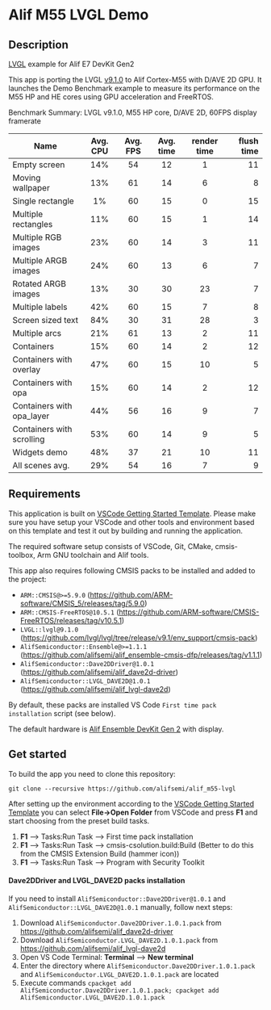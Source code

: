 # Alif M55 LVGL Demo

## Description
[LVGL](https://github.com/lvgl/lvgl) example for Alif E7 DevKit Gen2

This app is porting the LVGL [v9.1.0](https://github.com/lvgl/lvgl/releases/tag/v9.1.0) to Alif Cortex-M55 with D/AVE 2D GPU.
It launches the Demo Benchmark example to measure its performance on the M55 HP and HE cores using GPU acceleration and FreeRTOS.

Benchmark Summary: LVGL v9.1.0, M55 HP core, D/AVE 2D, 60FPS display framerate

| Name                      | Avg. CPU | Avg. FPS | Avg. time | render time | flush time |
| ------------------------- |:--------:|:--------:|:---------:|:-----------:| ----------:|
| Empty screen              | 14%      | 54       | 12        | 1           | 11         |
| Moving wallpaper          | 13%      | 61       | 14        | 6           | 8          |
| Single rectangle          | 1%       | 60       | 15        | 0           | 15         |
| Multiple rectangles       | 11%      | 60       | 15        | 1           | 14         |
| Multiple RGB images       | 23%      | 60       | 14        | 3           | 11         |
| Multiple ARGB images      | 24%      | 60       | 13        | 6           | 7          |
| Rotated ARGB images       | 13%      | 30       | 30        | 23          | 7          |
| Multiple labels           | 42%      | 60       | 15        | 7           | 8          |
| Screen sized text         | 84%      | 30       | 31        | 28          | 3          |
| Multiple arcs             | 21%      | 61       | 13        | 2           | 11         |
| Containers                | 15%      | 60       | 14        | 2           | 12         |
| Containers with overlay   | 47%      | 60       | 15        | 10          | 5          |
| Containers with opa       | 15%      | 60       | 14        | 2           | 12         |
| Containers with opa_layer | 44%      | 56       | 16        | 9           | 7          |
| Containers with scrolling | 53%      | 60       | 14        | 9           | 5          |
| Widgets demo              | 48%      | 37       | 21        | 10          | 11         |
| All scenes avg.           | 29%      | 54       | 16        | 7           | 9          |

## Requirements
This application is built on [VSCode Getting Started Template](https://github.com/alifsemi/alif_vscode-template).
Please make sure you have setup your VSCode and other tools and environment based on this template and test it out by building and running the application.

The required software setup consists of VSCode, Git, CMake, cmsis-toolbox, Arm GNU toolchain and Alif tools.

This app also requires following CMSIS packs to be installed and added to the project:
  * `ARM::CMSIS@>=5.9.0` (https://github.com/ARM-software/CMSIS_5/releases/tag/5.9.0)
  * `ARM::CMSIS-FreeRTOS@10.5.1` (https://github.com/ARM-software/CMSIS-FreeRTOS/releases/tag/v10.5.1)
  * `LVGL::lvgl@9.1.0` (https://github.com/lvgl/lvgl/tree/release/v9.1/env_support/cmsis-pack)
  * `AlifSemiconductor::Ensemble@>=1.1.1` (https://github.com/alifsemi/alif_ensemble-cmsis-dfp/releases/tag/v1.1.1)
  * `AlifSemiconductor::Dave2DDriver@1.0.1` (https://github.com/alifsemi/alif_dave2d-driver)
  * `AlifSemiconductor::LVGL_DAVE2D@1.0.1` (https://github.com/alifsemi/alif_lvgl-dave2d)

By default, these packs are installed VS Code `First time pack installation` script (see below).

The default hardware is [Alif Ensemble DevKit Gen 2](https://alifsemi.com/support/kits/ensemble-devkit-gen2/) with display.

## Get started
To build the app you need to clone this repository:
```
git clone --recursive https://github.com/alifsemi/alif_m55-lvgl
```

After setting up the environment according to the [VSCode Getting Started Template](https://github.com/alifsemi/alif_vscode-template) you can select **File->Open Folder** from VSCode and press **F1** and start choosing from the preset build tasks.

1. **F1** --> Tasks:Run Task --> First time pack installation
2. **F1** --> Tasks:Run Task --> cmsis-csolution.build:Build (Better to do this from the CMSIS Extension Build (hammer icon))
3. **F1** --> Tasks:Run Task --> Program with Security Toolkit

#### Dave2DDriver and LVGL_DAVE2D packs installation
If you need to install `AlifSemiconductor::Dave2DDriver@1.0.1` and `AlifSemiconductor::LVGL_DAVE2D@1.0.1` manually, follow next steps:
1. Download `AlifSemiconductor.Dave2DDriver.1.0.1.pack` from https://github.com/alifsemi/alif_dave2d-driver
2. Download `AlifSemiconductor.LVGL_DAVE2D.1.0.1.pack` from https://github.com/alifsemi/alif_lvgl-dave2d
3. Open VS Code Terminal: **Terminal** --> **New terminal**
4. Enter the directory where `AlifSemiconductor.Dave2DDriver.1.0.1.pack` and `AlifSemiconductor.LVGL_DAVE2D.1.0.1.pack` are located
5. Execute commands `cpackget add AlifSemiconductor.Dave2DDriver.1.0.1.pack; cpackget add AlifSemiconductor.LVGL_DAVE2D.1.0.1.pack`
